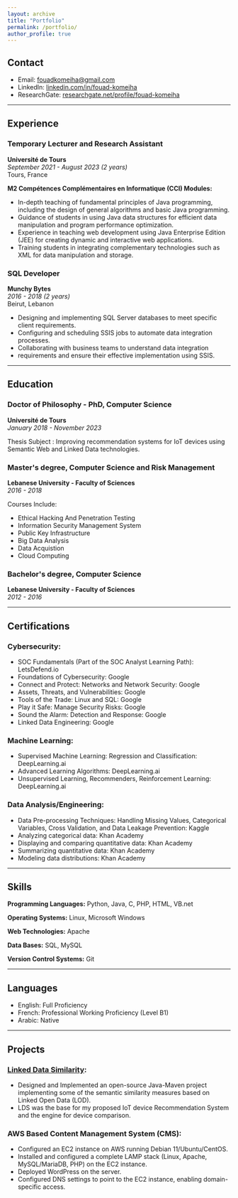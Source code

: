 ```yaml
---
layout: archive
title: "Portfolio"
permalink: /portfolio/
author_profile: true
---
```


## Contact
- Email: [fouadkomeiha@gmail.com](mailto:fouadkomeiha@gmail.com)
- LinkedIn: [linkedin.com/in/fouad-komeiha](https://www.linkedin.com/in/fouad-komeiha)
- ResearchGate: [researchgate.net/profile/fouad-komeiha](https://www.researchgate.net/profile/Fouad-Komeiha)

***

## Experience

### Temporary Lecturer and Research Assistant
**Université de Tours**  
*September 2021 - August 2023 (2 years)*  
Tours, France

**M2 Compétences Complémentaires en Informatique (CCI) Modules:**
- In-depth teaching of fundamental principles of Java programming, including the design of general algorithms and basic Java programming.
- Guidance of students in using Java data structures for efficient data manipulation and program performance optimization.
- Experience in teaching web development using Java Enterprise Edition (JEE) for creating dynamic and interactive web applications.
- Training students in integrating complementary technologies such as XML for data manipulation and storage.

### SQL Developer
**Munchy Bytes**  
*2016 - 2018 (2 years)*  
Beirut, Lebanon

- Designing and implementing SQL Server databases to meet specific client requirements.
- Configuring and scheduling SSIS jobs to automate data integration processes.
- Collaborating with business teams to understand data integration
- requirements and ensure their effective implementation using SSIS.

***

## Education

### Doctor of Philosophy - PhD, Computer Science
**Université de Tours**  
*January 2018 - November 2023*

Thesis Subject : Improving recommendation systems for IoT devices using Semantic Web and Linked Data technologies.

### Master's degree, Computer Science and Risk Management
**Lebanese University - Faculty of Sciences**  
*2016 - 2018*

Courses Include:
- Ethical Hacking And Penetration Testing
- Information Security Management System
- Public Key Infrastructure
- Big Data Analysis
- Data Acquistion
- Cloud Computing

### Bachelor's degree, Computer Science
**Lebanese University - Faculty of Sciences**  
*2012 - 2016*

***

## Certifications

### Cybersecurity:
- SOC Fundamentals (Part of the SOC Analyst Learning Path): LetsDefend.io
- Foundations of Cybersecurity: Google
- Connect and Protect: Networks and Network Security: Google
- Assets, Threats, and Vulnerabilities: Google
- Tools of the Trade: Linux and SQL: Google
- Play it Safe: Manage Security Risks: Google
- Sound the Alarm: Detection and Response: Google
- Linked Data Engineering: Google

### Machine Learning:
- Supervised Machine Learning: Regression and Classification: DeepLearning.ai
- Advanced Learning Algorithms: DeepLearning.ai
- Unsupervised Learning, Recommenders, Reinforcement Learning: DeepLearning.ai

### Data Analysis/Engineering:
- Data Pre-processing Techniques: Handling Missing Values, Categorical Variables, Cross Validation, and Data Leakage Prevention: Kaggle
- Analyzing categorical data: Khan Academy
- Displaying and comparing quantitative data: Khan Academy
- Summarizing quantitative data: Khan Academy
- Modeling data distributions: Khan Academy

***

## Skills

**Programming Languages:**
Python, Java, C, PHP, HTML, VB.net 

**Operating Systems:**
Linux, Microsoft Windows

**Web Technologies:**
Apache

**Data Bases:**
SQL, MySQL

**Version Control Systems:**
Git

***

## Languages
- English: Full Proficiency
- French: Professional Working Proficiency (Level B1)
- Arabic: Native

***

## Projects
### [Linked Data Similarity](https://github.com/FouadKom/lds):
- Designed and Implemented an open-source Java-Maven project implementing some of the semantic similarity measures based on Linked Open Data (LOD).
- LDS was the base for my proposed IoT device Recommendation System and the engine for device comparison.

### AWS Based Content Management System (CMS):
- Configured an EC2 instance on AWS running Debian 11/Ubuntu/CentOS.
- Installed and configured a complete LAMP stack (Linux, Apache, MySQL/MariaDB, PHP) on the EC2 instance.
- Deployed WordPress on the server.
- Configured DNS settings to point to the EC2 instance, enabling domain-specific access.
